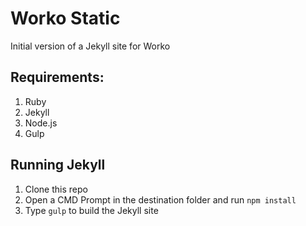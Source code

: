# Worko Static

Initial version of a Jekyll site for Worko

## Requirements:

1. Ruby
2. Jekyll
3. Node.js
4. Gulp

## Running Jekyll

1. Clone this repo
2. Open a CMD Prompt in the destination folder and run `npm install`
3. Type `gulp` to build the Jekyll site

